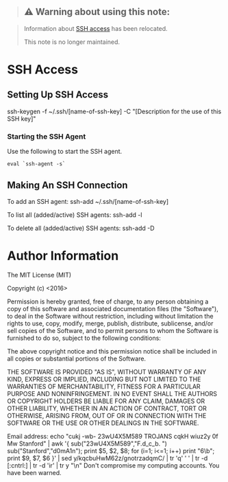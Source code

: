 >	## ⚠️ Warning about using this note:

>	Information about [SSH access](https://github.com/eda-ricercatore/gulyas-scripts/blob/master/notes/cheat-sheets/unix-like-os/ssh_unix_cmds.md)
>		has been relocated.
>
>	This note is no longer maintained.


#	SSH Access 

##	Setting Up SSH Access

ssh-keygen -f ~/.ssh/[name-of-ssh-key] -C "[Description for the use of this SSH key]"


###	Starting the SSH Agent

Use the following to start the SSH agent.

	eval `ssh-agent -s`










##	Making An SSH Connection

To add an SSH agent:						ssh-add ~/.ssh/[name-of-ssh-key]

To list all (added/active) SSH agents:		ssh-add -l

To delete all (added/active) SSH agents:	ssh-add -D
















#	Author Information

The MIT License (MIT)

Copyright (c) <2016> <Zhiyang Ong>

Permission is hereby granted, free of charge, to any person obtaining a copy of this software and associated documentation files (the "Software"), to deal in the Software without restriction, including without limitation the rights to use, copy, modify, merge, publish, distribute, sublicense, and/or sell copies of the Software, and to permit persons to whom the Software is furnished to do so, subject to the following conditions:

The above copyright notice and this permission notice shall be included in all copies or substantial portions of the Software.

THE SOFTWARE IS PROVIDED "AS IS", WITHOUT WARRANTY OF ANY KIND, EXPRESS OR IMPLIED, INCLUDING BUT NOT LIMITED TO THE WARRANTIES OF MERCHANTABILITY, FITNESS FOR A PARTICULAR PURPOSE AND NONINFRINGEMENT. IN NO EVENT SHALL THE AUTHORS OR COPYRIGHT HOLDERS BE LIABLE FOR ANY CLAIM, DAMAGES OR OTHER LIABILITY, WHETHER IN AN ACTION OF CONTRACT, TORT OR OTHERWISE, ARISING FROM, OUT OF OR IN CONNECTION WITH THE SOFTWARE OR THE USE OR OTHER DEALINGS IN THE SOFTWARE.

Email address: echo "cukj -wb- 23wU4X5M589 TROJANS cqkH wiuz2y 0f Mw Stanford" | awk '{ sub("23wU4X5M589","F.d_c_b. ") sub("Stanford","d0mA1n"); print $5, $2, $8; for (i=1; i<=1; i++) print "6\b"; print $9, $7, $6 }' | sed y/kqcbuHwM62z/gnotrzadqmC/ | tr 'q' ' ' | tr -d [:cntrl:] | tr -d 'ir' | tr y "\n"		Don't compromise my computing accounts. You have been warned.

